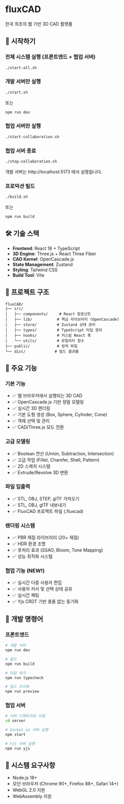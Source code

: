 # fluxCAD

한국 최초의 웹 기반 3D CAD 플랫폼

## 🚀 시작하기

### 전체 시스템 실행 (프론트엔드 + 협업 서버)
```bash
./start-all.sh
```

### 개발 서버만 실행
```bash
./start.sh
```
또는
```bash
npm run dev
```

### 협업 서버만 실행
```bash
./start-collaboration.sh
```

### 협업 서버 종료
```bash
./stop-collaboration.sh
```

개발 서버는 http://localhost:5173 에서 실행됩니다.

### 프로덕션 빌드
```bash
./build.sh
```
또는
```bash
npm run build
```

## 🛠️ 기술 스택

- **Frontend**: React 18 + TypeScript
- **3D Engine**: Three.js + React Three Fiber
- **CAD Kernel**: OpenCascade.js
- **State Management**: Zustand
- **Styling**: Tailwind CSS
- **Build Tool**: Vite

## 📁 프로젝트 구조

```
fluxCAD/
├── src/
│   ├── components/     # React 컴포넌트
│   ├── lib/           # 핵심 라이브러리 (OpenCascade)
│   ├── store/         # Zustand 상태 관리
│   ├── types/         # TypeScript 타입 정의
│   ├── hooks/         # 커스텀 React 훅
│   └── utils/         # 유틸리티 함수
├── public/            # 정적 파일
└── dist/             # 빌드 결과물
```

## 🎯 주요 기능

### 기본 기능
- ✅ 웹 브라우저에서 실행되는 3D CAD
- ✅ OpenCascade.js 기반 정밀 모델링
- ✅ 실시간 3D 렌더링
- ✅ 기본 도형 생성 (Box, Sphere, Cylinder, Cone)
- ✅ 객체 선택 및 관리
- ✅ CAD/Three.js 모드 전환

### 고급 모델링
- ✅ Boolean 연산 (Union, Subtraction, Intersection)
- ✅ 고급 작업 (Fillet, Chamfer, Shell, Pattern)
- ✅ 2D 스케치 시스템
- ✅ Extrude/Revolve 3D 변환

### 파일 입출력
- ✅ STL, OBJ, STEP, glTF 가져오기
- ✅ STL, OBJ, glTF 내보내기
- ✅ FluxCAD 프로젝트 파일 (.fluxcad)

### 렌더링 시스템
- ✅ PBR 재질 라이브러리 (20+ 재질)
- ✅ HDR 환경 조명
- ✅ 후처리 효과 (SSAO, Bloom, Tone Mapping)
- ✅ 성능 최적화 시스템

### 협업 기능 (NEW!)
- ✅ 실시간 다중 사용자 편집
- ✅ 사용자 커서 및 선택 상태 공유
- ✅ 실시간 채팅
- ✅ Yjs CRDT 기반 충돌 없는 동기화

## 📝 개발 명령어

### 프론트엔드
```bash
# 개발 서버
npm run dev

# 빌드
npm run build

# 타입 체크
npm run typecheck

# 빌드 프리뷰
npm run preview
```

### 협업 서버
```bash
# 서버 디렉토리로 이동
cd server

# Socket.io 서버 실행
npm start

# Yjs 서버 실행
npm run yjs
```

## 🔧 시스템 요구사항

- Node.js 18+
- 모던 브라우저 (Chrome 90+, Firefox 88+, Safari 14+)
- WebGL 2.0 지원
- WebAssembly 지원